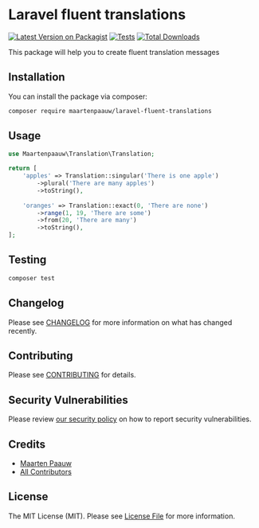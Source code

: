 # Laravel fluent translations

[![Latest Version on Packagist](https://img.shields.io/packagist/v/maartenpaauw/laravel-fluent-translations.svg?style=flat-square)](https://packagist.org/packages/maartenpaauw/laravel-fluent-translations)
[![Tests](https://github.com/maartenpaauw/laravel-fluent-translations/actions/workflows/run-tests.yml/badge.svg?branch=main)](https://github.com/maartenpaauw/laravel-fluent-translations/actions/workflows/run-tests.yml)
[![Total Downloads](https://img.shields.io/packagist/dt/maartenpaauw/laravel-fluent-translations.svg?style=flat-square)](https://packagist.org/packages/maartenpaauw/laravel-fluent-translations)

This package will help you to create fluent translation messages

## Installation

You can install the package via composer:

```bash
composer require maartenpaauw/laravel-fluent-translations
```

## Usage

```php
use Maartenpaauw\Translation\Translation;

return [
    'apples' => Translation::singular('There is one apple')
        ->plural('There are many apples')
        ->toString(),
        
    'oranges' => Translation::exact(0, 'There are none')
        ->range(1, 19, 'There are some')
        ->from(20, 'There are many')
        ->toString(),
];
```

## Testing

```bash
composer test
```

## Changelog

Please see [CHANGELOG](CHANGELOG.md) for more information on what has changed recently.

## Contributing

Please see [CONTRIBUTING](.github/CONTRIBUTING.md) for details.

## Security Vulnerabilities

Please review [our security policy](../../security/policy) on how to report security vulnerabilities.

## Credits

- [Maarten Paauw](https://github.com/maartenpaauw)
- [All Contributors](../../contributors)

## License

The MIT License (MIT). Please see [License File](LICENSE.md) for more information.
